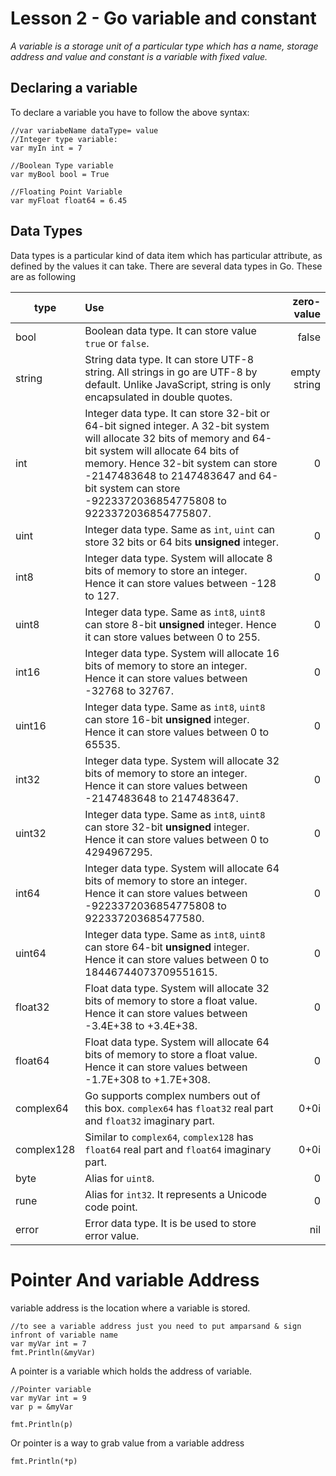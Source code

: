 # Lesson 2 - Go variable and constant
*A variable is a storage unit of a particular type which has a name, storage address and value and constant is a variable with fixed value.*
## Declaring a variable
To declare a variable you have to follow the above syntax:

    //var variabeName dataType= value
    //Integer type variable:
    var myIn int = 7

    //Boolean Type variable
    var myBool bool = True

    //Floating Point Variable
    var myFloat float64 = 6.45
## Data Types
Data types is a particular kind of data item which has particular attribute, as defined by the values it can take. There are several data types in Go. These are as following

|  type | Use  | zero-value  |
|----|:------|---:|
|bool|Boolean data type. It can store value `true` or `false`.| false|
|string|String data type. It can store UTF-8 string. All strings in go are UTF-8 by default. Unlike JavaScript, string is only encapsulated in double quotes.|empty string|
|int|Integer data type. It can store 32-bit or 64-bit signed integer. A 32-bit system will allocate 32 bits of memory and 64-bit system will allocate 64 bits of memory. Hence 32-bit system can store -2147483648 to 2147483647 and 64-bit system can store -9223372036854775808 to 9223372036854775807.|0|
|uint|Integer data type. Same as `int`, `uint` can store 32 bits or 64 bits **unsigned** integer.|0|
|int8|Integer data type. System will allocate 8 bits of memory to store an integer. Hence it can store values between -128 to 127.|0|
|uint8|Integer data type. Same as `int8`, `uint8` can store 8-bit **unsigned** integer. Hence it can store values between 0 to 255.|0|
|int16|Integer data type. System will allocate 16 bits of memory to store an integer. Hence it can store values between -32768 to 32767.|0|
|uint16|Integer data type. Same as `int8`, `uint8` can store 16-bit **unsigned** integer. Hence it can store values between 0 to 65535.|0|
|int32|Integer data type. System will allocate 32 bits of memory to store an integer. Hence it can store values between -2147483648 to 2147483647.|0|
|uint32|Integer data type. Same as `int8`, `uint8` can store 32-bit **unsigned** integer. Hence it can store values between 0 to 4294967295.|0|
|int64|Integer data type. System will allocate 64 bits of memory to store an integer. Hence it can store values between -9223372036854775808 to 922337203685477580.|0|
|uint64|Integer data type. Same as `int8`, `uint8` can store 64-bit **unsigned** integer. Hence it can store values between 0 to 18446744073709551615.|0|
|float32|Float data type. System will allocate 32 bits of memory to store a float value. Hence it can store values between -3.4E+38 to +3.4E+38.|0|
|float64|Float data type. System will allocate 64 bits of memory to store a float value. Hence it can store values between -1.7E+308 to +1.7E+308.|0|
|complex64|Go supports complex numbers out of this box. `complex64` has `float32` real part and `float32` imaginary part.|0+0i|
|complex128|Similar to `complex64`, `complex128` has `float64` real part and `float64` imaginary part.|0+0i|
|byte|Alias for `uint8`.|0|
|rune|Alias for `int32`. It represents a Unicode code point.|0|
|error|Error data type. It is be used to store error value.|nil|

# Pointer And variable Address
variable address is the location where a variable is stored.

    //to see a variable address just you need to put amparsand & sign infront of variable name
    var myVar int = 7
    fmt.Println(&myVar)

A pointer is a variable which holds the address of variable.

    //Pointer variable 
    var myVar int = 9
    var p = &myVar

    fmt.Println(p)

Or pointer is a way to grab value from a variable address

    fmt.Println(*p)